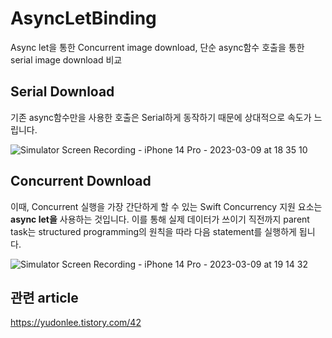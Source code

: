 # AsyncLetBinding
Async let을 통한 Concurrent image download, 단순 async함수 호출을 통한 serial image download 비교 

## Serial Download
기존 async함수만을 사용한 호출은 Serial하게 동작하기 때문에 상대적으로 속도가 느립니다.

![Simulator Screen Recording - iPhone 14 Pro - 2023-03-09 at 18 35 10](https://user-images.githubusercontent.com/39371835/224049499-bba4468e-e835-49e6-a394-3e93a3f8f0c4.gif)

## Concurrent Download
이때, Concurrent 실행을 가장 간단하게 할 수 있는 Swift Concurrency 지원 요소는 __async let을__ 사용하는 것입니다. 
이를 통해 실제 데이터가 쓰이기 직전까지 parent task는 structured programming의 원칙을 따라 다음 statement를 실행하게 됩니다.

![Simulator Screen Recording - iPhone 14 Pro - 2023-03-09 at 19 14 32](https://user-images.githubusercontent.com/39371835/224049843-9f49c267-562b-48d9-bb6b-9d11c274d548.gif)

## 관련 article
https://yudonlee.tistory.com/42
